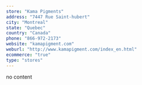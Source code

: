 ```yaml
---
store: "Kama Pigments"
address: "7447 Rue Saint-hubert"
city: "Montreal"
state: "Quebec"
country: "Canada"
phone: "866-972-2173"
website: "kamapigment.com"
weburl: "http://www.kamapigment.com/index_en.html"
ecommerce: "true"
type: "stores"
---
```


no content